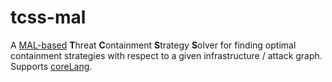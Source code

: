 # tcss-mal
A [MAL-based](https://github.com/mal-lang) **T**hreat **C**ontainment **S**trategy **S**olver for finding optimal containment strategies with respect to a given infrastructure / attack graph. Supports [coreLang](https://github.com/mal-lang/coreLang).

